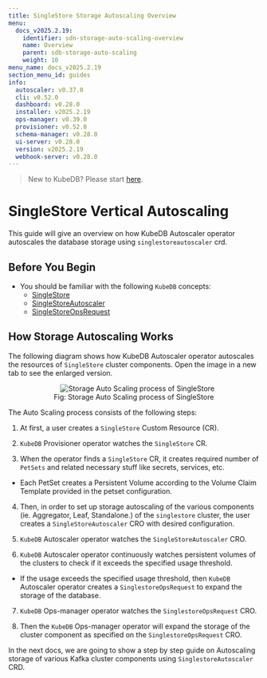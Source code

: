 ```yaml
---
title: SingleStore Storage Autoscaling Overview
menu:
  docs_v2025.2.19:
    identifier: sdn-storage-auto-scaling-overview
    name: Overview
    parent: sdb-storage-auto-scaling
    weight: 10
menu_name: docs_v2025.2.19
section_menu_id: guides
info:
  autoscaler: v0.37.0
  cli: v0.52.0
  dashboard: v0.28.0
  installer: v2025.2.19
  ops-manager: v0.39.0
  provisioner: v0.52.0
  schema-manager: v0.28.0
  ui-server: v0.28.0
  version: v2025.2.19
  webhook-server: v0.28.0
---
```


> New to KubeDB? Please start [here](/docs/v2025.2.19/README).

# SingleStore Vertical Autoscaling

This guide will give an overview on how KubeDB Autoscaler operator autoscales the database storage using `singlestoreautoscaler` crd.

## Before You Begin

- You should be familiar with the following `KubeDB` concepts:
    - [SingleStore](/docs/v2025.2.19/guides/singlestore/concepts/singlestore)
    - [SingleStoreAutoscaler](/docs/v2025.2.19/guides/singlestore/concepts/autoscaler)
    - [SingleStoreOpsRequest](/docs/v2025.2.19/guides/singlestore/concepts/opsrequest)

## How Storage Autoscaling Works

The following diagram shows how KubeDB Autoscaler operator autoscales the resources of `SingleStore` cluster components. Open the image in a new tab to see the enlarged version.

<figure align="center">
  <img alt="Storage Auto Scaling process of SingleStore" src="/docs/v2025.2.19/images/singlestore/storage-autoscaling.svg">
<figcaption align="center">Fig: Storage Auto Scaling process of SingleStore</figcaption>
</figure>


The Auto Scaling process consists of the following steps:

1. At first, a user creates a `SingleStore` Custom Resource (CR).

2. `KubeDB` Provisioner  operator watches the `SingleStore` CR.

3. When the operator finds a `SingleStore` CR, it creates required number of `PetSets` and related necessary stuff like secrets, services, etc.

- Each PetSet creates a Persistent Volume according to the Volume Claim Template provided in the petset configuration.

4. Then, in order to set up storage autoscaling of the various components (ie. Aggregator, Leaf, Standalone.) of the `singlestore` cluster, the user creates a `SingleStoreAutoscaler` CRO with desired configuration.

5. `KubeDB` Autoscaler operator watches the `SingleStoreAutoscaler` CRO.

6. `KubeDB` Autoscaler operator continuously watches persistent volumes of the clusters to check if it exceeds the specified usage threshold.
- If the usage exceeds the specified usage threshold, then `KubeDB` Autoscaler operator creates a `SinglestoreOpsRequest` to expand the storage of the database.

7. `KubeDB` Ops-manager operator watches the `SinglestoreOpsRequest` CRO.

8. Then the `KubeDB` Ops-manager operator will expand the storage of the cluster component as specified on the `SinglestoreOpsRequest` CRO.

In the next docs, we are going to show a step by step guide on Autoscaling storage of various Kafka cluster components using `SinglestoreAutoscaler` CRD.
